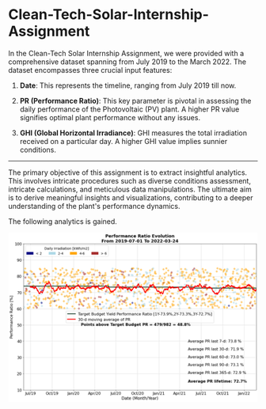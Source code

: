 # Clean-Tech-Solar-Internship-Assignment

In the Clean-Tech Solar Internship Assignment, we were provided with a comprehensive dataset spanning from July 2019 to the March 2022. The dataset encompasses three crucial input features:

1. **Date**: This represents the timeline, ranging from July 2019 till now.

2. **PR (Performance Ratio)**: This key parameter is pivotal in assessing the daily performance of the Photovoltaic (PV) plant. A higher PR value signifies optimal plant performance without any issues.

3. **GHI (Global Horizontal Irradiance)**: GHI measures the total irradiation received on a particular day. A higher GHI value implies sunnier conditions.

-----------------------------------------------------------------------------------------------------------------------------------------------------------------------------

The primary objective of this assignment is to extract insightful analytics. This involves intricate procedures such as diverse conditions assessment, intricate calculations, and meticulous data manipulations. The ultimate aim is to derive meaningful insights and visualizations, contributing to a deeper understanding of the plant's performance dynamics.

The following analytics is gained.

![Result](Graph_Result.png)

